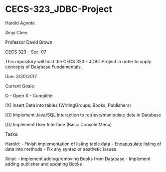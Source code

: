 # CECS-323_JDBC-Project

Harold Agnote

Xinyi Chen

Professor David Brown

CECS 323 - Sec. 07

This repository will host the CECS 323 - JDBC Project in order to apply concepts of
Database Fundamentals.

Due: 3/20/2017

Current Goals:

O - Open
X - Complete

[X] Insert Data into tables (WritingGroups, Books, Publishers)

[O] Implement Java/SQL Interaction to retrieve/manipulate data in Database

[O] Implement User Interface (Basic Console Menu)

Tasks:

Harold:
	- Finish implementation of listing table data
	- Encapusulate listing of data into methods
	- Fix any syntax or aesthetic issues

Xinyi:
	- Implement adding/removing Books from Database
	- Implement adding publisher and updating Books

